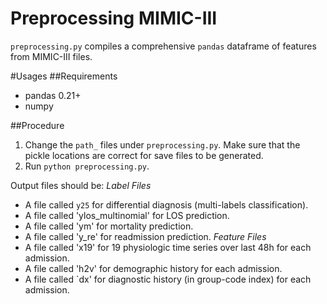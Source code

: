 # Preprocessing MIMIC-III
`preprocessing.py` compiles a comprehensive `pandas` dataframe of features from MIMIC-III files. 

#Usages
##Requirements
* pandas 0.21+
* numpy

##Procedure
1. Change the `path_` files under `preprocessing.py`. Make sure that the pickle locations are correct for save files to be generated.
2. Run `python preprocessing.py`.

Output files should be:
_Label Files_
* A file called `y25` for differential diagnosis (multi-labels classification).
* A file called 'ylos_multinomial' for LOS prediction.
* A file called 'ym' for mortality prediction.
* A file called 'y_re' for readmission prediction.
_Feature Files_
* A file called 'x19' for 19 physiologic time series over last 48h for each admission.
* A file called 'h2v' for demographic history for each admission.
* A file called `dx' for diagnostic history (in group-code index) for each admission.
